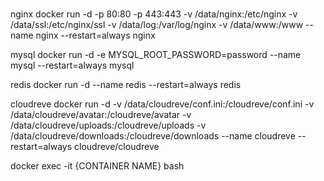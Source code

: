 #

nginx
docker run -d -p 80:80 -p 443:443 -v /data/nginx:/etc/nginx -v /data/ssl:/etc/nginx/ssl -v /data/log:/var/log/nginx -v /data/www:/www --name nginx --restart=always nginx

mysql
docker run -d -e MYSQL_ROOT_PASSWORD=password --name mysql --restart=always mysql

redis
docker run -d --name redis --restart=always redis


cloudreve
docker run -d -v /data/cloudreve/conf.ini:/cloudreve/conf.ini -v /data/cloudreve/avatar:/cloudreve/avatar -v /data/cloudreve/uploads:/cloudreve/uploads -v /data/cloudreve/downloads:/cloudreve/downloads --name cloudreve --restart=always cloudreve/cloudreve

docker exec -it {CONTAINER NAME} bash

